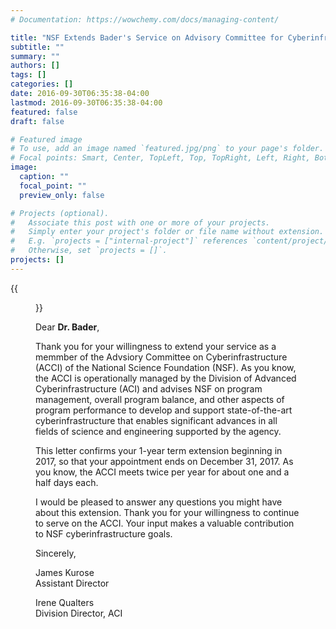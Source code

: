 ```yaml
---
# Documentation: https://wowchemy.com/docs/managing-content/

title: "NSF Extends Bader's Service on Advisory Committee for Cyberinfrastructure"
subtitle: ""
summary: ""
authors: []
tags: []
categories: []
date: 2016-09-30T06:35:38-04:00
lastmod: 2016-09-30T06:35:38-04:00
featured: false
draft: false

# Featured image
# To use, add an image named `featured.jpg/png` to your page's folder.
# Focal points: Smart, Center, TopLeft, Top, TopRight, Left, Right, BottomLeft, Bottom, BottomRight.
image:
  caption: ""
  focal_point: ""
  preview_only: false

# Projects (optional).
#   Associate this post with one or more of your projects.
#   Simply enter your project's folder or file name without extension.
#   E.g. `projects = ["internal-project"]` references `content/project/deep-learning/index.md`.
#   Otherwise, set `projects = []`.
projects: []
---
```


{{<figure src="letter.jpg">}}

Dear **Dr. Bader**,

Thank you for your willingness to extend your service as a memmber of the Advsiory Committee on Cyberinfrastructure (ACCI) of the National Science Foundation (NSF). As you know, the ACCI is operationally managed by the Division of Advanced Cyberinfrastructure (ACI) and advises NSF on program management, overall program balance, and other aspects of program performance to develop and support state-of-the-art cyberinfrastructure that enables significant advances in all fields of science and engineering supported by the agency.

This letter confirms your 1-year term extension beginning in 2017, so that your appointment ends on December 31, 2017. As you know, the ACCI meets twice per year for about one and a half days each.

I would be pleased to answer any questions you might have about this extension. Thank you for your willingness to continue to serve on the ACCI. Your input makes a valuable contribution to NSF cyberinfrastructure goals.

Sincerely,

James Kurose   
Assistant Director

Irene Qualters   
Division Director, ACI